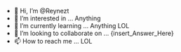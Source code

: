 - 👋 Hi, I’m @Reynezt 
- 👀 I’m interested in ... Anything
- 🌱 I’m currently learning ... Anything LOL
- 💞️ I’m looking to collaborate on ... {insert_Answer_Here}
- 📫 How to reach me ... LOL

<!---
Reynezt/Reynezt is a ✨ special ✨ repository because its `README.md` (this file) appears on your GitHub profile.
You can click the Preview link to take a look at your changes.
--->
